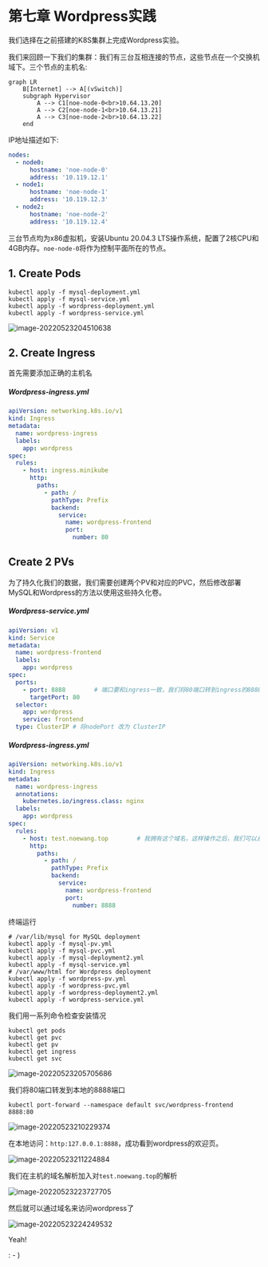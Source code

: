 # 第七章 Wordpress实践

我们选择在之前搭建的K8S集群上完成Wordpress实验。

我们来回顾一下我们的集群：我们有三台互相连接的节点，这些节点在一个交换机域下。三个节点的主机名:

```mermaid
graph LR
    B[Internet] --> A[(vSwitch)]
    subgraph Hypervisor
        A --> C1[noe-node-0<br>10.64.13.20]
        A --> C2[noe-node-1<br>10.64.13.21]
        A --> C3[noe-node-2<br>10.64.13.22]
    end
```

IP地址描述如下:


```yaml
nodes:
  - node0:
      hostname: 'noe-node-0'
      address: '10.119.12.1'
  - node1:
      hostname: 'noe-node-1'
      address: '10.119.12.3'
  - node2:
      hostname: 'noe-node-2'
      address: '10.119.12.4'
```

三台节点均为x86虚拟机，安装Ubuntu 20.04.3 LTS操作系统，配置了2核CPU和4GB内存。`noe-node-0`将作为控制平面所在的节点。

## 1. Create Pods

```shell
kubectl apply -f mysql-deployment.yml
kubectl apply -f mysql-service.yml
kubectl apply -f wordpress-deployment.yml
kubectl apply -f wordpress-service.yml
```

![image-20220523204510638](img/image-20220523204510638.png)

## 2. Create Ingress

首先需要添加正确的主机名

##### Wordpress-ingress.yml

```yaml
apiVersion: networking.k8s.io/v1
kind: Ingress
metadata:
  name: wordpress-ingress
  labels:
    app: wordpress
spec:
  rules:
    - host: ingress.minikube
      http:
        paths:
          - path: /
            pathType: Prefix
            backend:
              service:
                name: wordpress-frontend
                port:
                  number: 80
```

## Create 2 PVs

为了持久化我们的数据，我们需要创建两个PV和对应的PVC，然后修改部署MySQL和Wordpress的方法以使用这些持久化卷。

##### Wordpress-service.yml

```yaml
apiVersion: v1
kind: Service
metadata:
  name: wordpress-frontend
  labels:
    app: wordpress
spec:
  ports:
    - port: 8888        # 端口要和ingress一致，我们将80端口转到ingress的8888端口
      targetPort: 80
  selector:
    app: wordpress
    service: frontend
  type: ClusterIP # 将nodePort 改为 ClusterIP
```

##### Wordpress-ingress.yml

```yaml
apiVersion: networking.k8s.io/v1
kind: Ingress
metadata:
  name: wordpress-ingress
  annotations:
    kubernetes.io/ingress.class: nginx
  labels:
    app: wordpress
spec:
  rules:
    - host: test.noewang.top        # 我拥有这个域名，这样操作之后，我们可以从公网通过域名访问
      http:
        paths:
          - path: /
            pathType: Prefix
            backend:
              service:
                name: wordpress-frontend
                port:
                  number: 8888
```

终端运行

```shell
# /var/lib/mysql for MySQL deployment
kubectl apply -f mysql-pv.yml
kubectl apply -f mysql-pvc.yml
kubectl apply -f mysql-deployment2.yml
kubectl apply -f mysql-service.yml
# /var/www/html for Wordpress deployment
kubectl apply -f wordpress-pv.yml
kubectl apply -f wordpress-pvc.yml
kubectl apply -f wordpress-deployment2.yml
kubectl apply -f wordpress-service.yml
```

我们用一系列命令检查安装情况 

```shell
kubectl get pods
kubectl get pvc 
kubectl get pv
kubectl get ingress 
kubectl get svc
```

![image-20220523205705686](img/image-20220523205705686.png)

我们将80端口转发到本地的8888端口

```shell
kubectl port-forward --namespace default svc/wordpress-frontend 8888:80 
```

![image-20220523210229374](img/image-20220523210229374.png)

在本地访问：`http:127.0.0.1:8888`，成功看到wordpress的欢迎页。

![image-20220523211224884](img/image-20220523211224884.png)

我们在主机的域名解析加入对`test.noewang.top`的解析

![image-20220523223727705](img/image-20220523223727705.png)

然后就可以通过域名来访问wordpress了

![image-20220523224249532](img/image-20220523224249532.png)

Yeah! 

: - )

